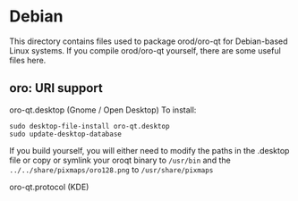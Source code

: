 
Debian
====================
This directory contains files used to package orod/oro-qt
for Debian-based Linux systems. If you compile orod/oro-qt yourself, there are some useful files here.

## oro: URI support ##


oro-qt.desktop  (Gnome / Open Desktop)
To install:

	sudo desktop-file-install oro-qt.desktop
	sudo update-desktop-database

If you build yourself, you will either need to modify the paths in
the .desktop file or copy or symlink your oroqt binary to `/usr/bin`
and the `../../share/pixmaps/oro128.png` to `/usr/share/pixmaps`

oro-qt.protocol (KDE)

